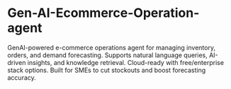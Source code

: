 # Gen-AI-Ecommerce-Operation-agent
GenAI-powered e-commerce operations agent for managing inventory, orders, and demand forecasting. Supports natural language queries, AI-driven insights, and knowledge retrieval. Cloud-ready with free/enterprise stack options. Built for SMEs to cut stockouts and boost forecasting accuracy.
